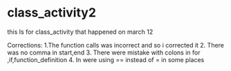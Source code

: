 # class_activity2
this Is for class_activity that happened on march 12

Corrections:
    1.The function calls was incorrect and so i corrected it
    2. There was no comma in start,end
    3. There were mistake with colons in for ,if,function_definition
    4. In were using == instead of =  in some places 
